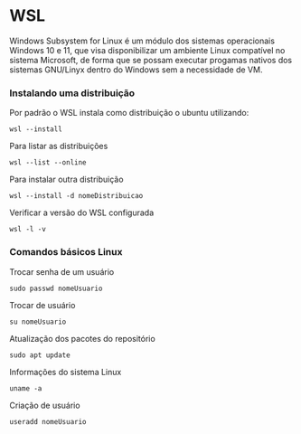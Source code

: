 # WSL

Windows Subsystem for Linux é um módulo dos sistemas operacionais Windows 10 e 11, que visa disponibilizar um ambiente Linux compatível no sistema Microsoft, de forma que se possam executar progamas nativos dos sistemas GNU/Linyx dentro do Windows sem a necessidade de VM.

### Instalando uma distribuição 

Por padrão  o WSL instala como distribuição o ubuntu utilizando:
```
wsl --install
```

Para listar as distribuições
```
wsl --list --online
```

Para instalar outra distribuição
```
wsl --install -d nomeDistribuicao
```

Verificar a versão do WSL configurada
```
wsl -l -v
```

### Comandos básicos Linux
Trocar senha de um usuário
```
sudo passwd nomeUsuario
```
Trocar de usuário
```
su nomeUsuario
```
Atualização dos pacotes do repositório
```
sudo apt update
```
Informações do sistema Linux
```
uname -a
```
Criação de usuário
```
useradd nomeUsuario
```